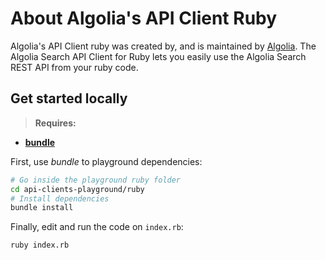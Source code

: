 # About Algolia's API Client Ruby

Algolia's API Client ruby was created by, and is maintained by [Algolia](https://github.com/algolia). The Algolia Search API Client for Ruby lets you easily use the Algolia Search REST API from your ruby code.

## Get started locally

> **Requires:**
- **[bundle](https://bundler.io/)**

First, use *bundle* to playground dependencies:
```bash
# Go inside the playground ruby folder
cd api-clients-playground/ruby
# Install dependencies
bundle install
```

Finally, edit and run the code on `index.rb`:
```
ruby index.rb
```
